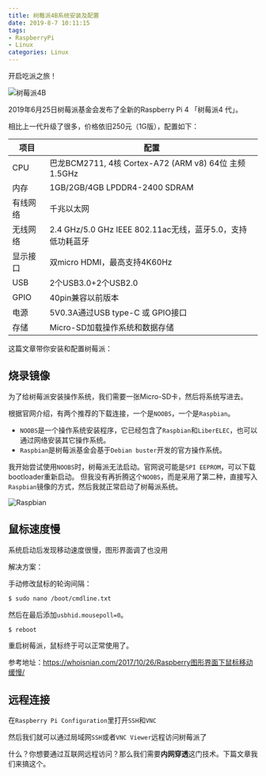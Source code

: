 ```yaml
---
title: 树莓派4B系统安装及配置
date: 2019-8-7 10:11:15
tags:
- RaspberryPi
- Linux
categories: Linux
---
```


开启吃派之旅！

![树莓派4B](https://s3.ifanr.com/wp-content/uploads/2019/06/mousse-68.jpg!720)

2019年6月25日树莓派基金会发布了全新的Raspberry Pi 4 「树莓派4 代」。

相比上一代升级了很多，价格依旧250元（1G版），配置如下：

| 项目 | 配置 |
| --- | --- |
| CPU  | 巴龙BCM2711, 4核 Cortex-A72 (ARM v8) 64位  主频1.5GHz |
| 内存 | 1GB/2GB/4GB LPDDR4-2400 SDRAM |
| 有线网络 | 千兆以太网 |
| 无线网络 | 2.4 GHz/5.0 GHz IEEE 802.11ac无线，蓝牙5.0，支持低功耗蓝牙 |
| 显示接口 | 双micro HDMI，最高支持4K60Hz |
| USB | 2个USB3.0+2个USB2.0 |
| GPIO | 40pin兼容以前版本 |
| 电源 | 5V0.3A通过USB type-C 或 GPIO接口 |
| 存储 | Micro-SD加载操作系统和数据存储 |

这篇文章带你安装和配置树莓派：
<!--more-->

## 烧录镜像

为了给树莓派安装操作系统，我们需要一张Micro-SD卡，然后将系统写进去。

根据官网介绍，有两个推荐的下载连接，一个是`NOOBS`，一个是`Raspbian`。

- `NOOBS`是一个操作系统安装程序，它已经包含了`Raspbian`和`LiberELEC`，也可以通过网络安装其它操作系统。
- `Raspbian`是树莓派基金会基于`Debian buster`开发的官方操作系统。

我开始尝试使用`NOOBS`时，树莓派无法启动。官网说可能是`SPI EEPROM`，可以下载bootloader重新启动。
但我没有再折腾这个`NOOBS`，而是采用了第二种，直接写入`Raspbian`镜像的方式，然后我就正常启动了树莓派系统。

![Raspbian](/images/20190807_raspberrypi.jpg)

## 鼠标速度慢

系统启动后发现移动速度很慢，图形界面调了也没用

解决方案：

手动修改鼠标的轮询间隔：
```bash
$ sudo nano /boot/cmdline.txt
```
然后在最后添加`usbhid.mousepoll=0`。
```bash
$ reboot
```
重启树莓派，鼠标终于可以正常使用了。

参考地址：https://whoisnian.com/2017/10/26/Raspberry图形界面下鼠标移动缓慢/

## 远程连接

在`Raspberry Pi Configuration`里打开`SSH`和`VNC`

然后我们就可以通过局域网`SSH`或者`VNC Viewer`远程访问树莓派了

什么？你想要通过互联网远程访问？那么我们需要**内网穿透**这门技术。下篇文章我们来搞这个。